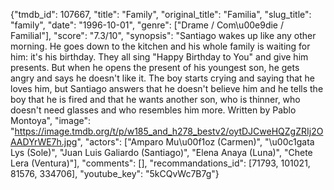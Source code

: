 {"tmdb_id": 107667, "title": "Family", "original_title": "Familia", "slug_title": "family", "date": "1996-10-01", "genre": ["Drame / Com\u00e9die / Familial"], "score": "7.3/10", "synopsis": "Santiago wakes up like any other morning. He goes down to the kitchen and his whole family is waiting for him: it's his birthday. They all sing \"Happy Birthday to You\" and give him presents. But when he opens the present of his youngest son, he gets angry and says he doesn't like it. The boy starts crying and saying that he loves him, but Santiago answers that he doesn't believe him and he tells the boy that he is fired and that he wants another son, who is thinner, who doesn't need glasses and who resembles him more. Written by Pablo Montoya", "image": "https://image.tmdb.org/t/p/w185_and_h278_bestv2/oytDJCweHQZgZRIj2OAADYrWE7h.jpg", "actors": ["Amparo Mu\u00f1oz (Carmen)", "\u00c1gata Lys (Sole)", "Juan Luis Galiardo (Santiago)", "Elena Anaya (Luna)", "Chete Lera (Ventura)"], "comments": [], "recommandations_id": [71793, 101021, 81576, 334706], "youtube_key": "5kCQvWc7B7g"}